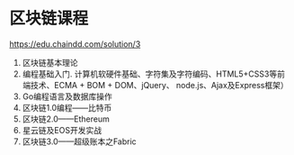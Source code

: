 # 区块链课程

https://edu.chaindd.com/solution/3

1. 区块链基本理论
1. 编程基础入门. 计算机软硬件基础、字符集及字符编码、HTML5+CSS3等前端技术、ECMA + BOM + DOM、jQuery、 node.js、Ajax及Express框架）
1. Go编程语言及数据库操作
1. 区块链1.0编程——比特币
1. 区块链2.0——Ethereum
1. 星云链及EOS开发实战
1. 区块链3.0——超级账本之Fabric
